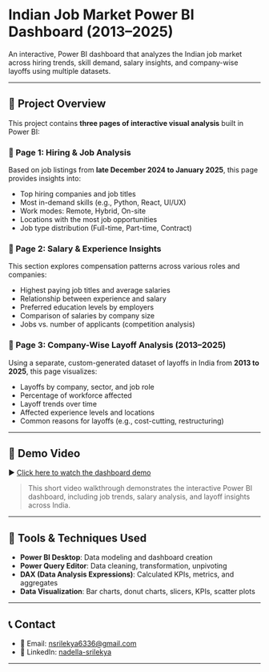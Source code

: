 # Indian Job Market Power BI Dashboard (2013–2025)

An interactive, Power BI dashboard that analyzes the Indian job market across hiring trends, skill demand, salary insights, and company-wise layoffs using multiple datasets.

---
## 📌 Project Overview

This project contains **three pages of interactive visual analysis** built in Power BI:

### 🔹 Page 1: Hiring & Job Analysis  
Based on job listings from **late December 2024 to January 2025**, this page provides insights into:
- Top hiring companies and job titles
- Most in-demand skills (e.g., Python, React, UI/UX)
- Work modes: Remote, Hybrid, On-site
- Locations with the most job opportunities
- Job type distribution (Full-time, Part-time, Contract)

### 🔹 Page 2: Salary & Experience Insights  
This section explores compensation patterns across various roles and companies:
- Highest paying job titles and average salaries
- Relationship between experience and salary
- Preferred education levels by employers
- Comparison of salaries by company size
- Jobs vs. number of applicants (competition analysis)

### 🔹 Page 3: Company-Wise Layoff Analysis (2013–2025)  
Using a separate, custom-generated dataset of layoffs in India from **2013 to 2025**, this page visualizes:
- Layoffs by company, sector, and job role
- Percentage of workforce affected
- Layoff trends over time
- Affected experience levels and locations
- Common reasons for layoffs (e.g., cost-cutting, restructuring)

---

## 🎥 Demo Video

▶️ [Click here to watch the dashboard demo](https://drive.google.com/drive/folders/1Tyqxqf8ZEQt_JvVK8S_-Ay9p89jGK3Km?usp=drive_link)

> This short video walkthrough demonstrates the interactive Power BI dashboard, including job trends, salary analysis, and layoff insights across India.

---

## 🧰 Tools & Techniques Used

- **Power BI Desktop**: Data modeling and dashboard creation
- **Power Query Editor**: Data cleaning, transformation, unpivoting
- **DAX (Data Analysis Expressions)**: Calculated KPIs, metrics, and aggregates
- **Data Visualization**: Bar charts, donut charts, slicers, KPIs, scatter plots

---

## 📞 Contact

- 📧 Email: [nsrilekya6336@gmail.com](mailto:nsrilekya6336@gmail.com)
- 💼 LinkedIn: [nadella-srilekya](https://www.linkedin.com/in/nadella-srilekya-22773922a/)

---
